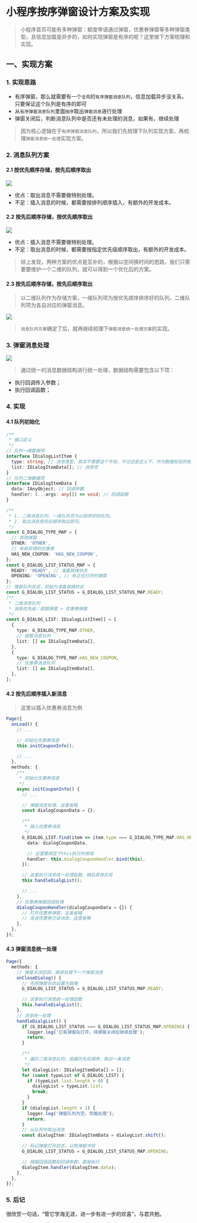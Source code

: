 # 小程序按序弹窗设计方案及实现

> 小程序首页可能有多种弹窗：额度申请通过弹窗，优惠券弹窗等多种弹窗类型，且信息加载是异步的，如何实现弹窗是有序的呢？这里做下方案梳理和实现。

## 一、实现方案

### 1. 实现思路

- 有序弹窗，那么就需要有一个`全局`的`有序弹窗消息队列`，信息加载异步没关系，只要保证这个队列是有序的即可
- 从`有序弹窗消息队列`里面`按序`取出`弹窗消息`进行处理
- 弹窗关闭后，判断消息队列中是否还有未处理的消息，如果有，继续处理

> 因为核心逻辑在于`有序弹窗消息队列`，所以我们先梳理下队列实现方案，再梳理`弹窗消息统一处理`实现方案。

### 2. 消息队列方案

#### 2.1 按优先顺序存储，按先后顺序取出

![](./images/001_按指定顺序存储，按先后顺序取出.png)

- 优点：取出消息不需要做特别处理。
- 不足：插入消息的时候，都需要按排列顺序插入，有额外的开发成本。

#### 2.2 按先后顺序存储，按优先顺序取出

![](./images/002_按先后顺序存储，按指定顺序取出.png)

- 优点：插入消息不需要做特别处理。
- 不足：取出消息的时候，都需要按指定优先级顺序取出，有额外的开发成本。

> 综上发现，两种方案的优点是互补的，根据以空间换时间的思路，我们只需要要维护一个二维的队列，就可以得到一个优化后的方案。

#### 2.3 按先后顺序存储，按先后顺序取出

> 以二维队列作为存储方案，一维队列项为按优先顺序排序好的队列，二维队列项为各自对应的弹窗消息。

![](./images/003_按先后顺序存储，按先后顺序取出.png)

> `消息队列方案`确定了后，就再继续梳理下`弹窗消息统一处理方案`的实现。

### 3. 弹窗消息处理

![](./images/004_弹窗消息统一处理.png)

> 通过统一的消息数据结构进行统一处理，数据结构需要包含以下项：

- 执行回调传入参数；
- 执行回调函数；

### 4. 实现

#### 4.1 队列初始化

```typescript
/**
 * 接口定义
 */
// 队列一维数据项
interface IDialogListItem {
  type: string; // 消息类型，其实不需要这个字段，不过还是定义下，作为数据校验的依据；
  list: IDialogItemData[]; // 消息项
}
// 队列二维数据项
interface IDialogItemData {
  data: IAnyObject; // 回调参数
  handler: (...args: any[]) => void; // 回调函数
}

/**
 * 1. 二维消息队列，一维队列项为以排序好的队列。
 * 2. 取出消息按先后顺序取出即可。
 */
const G_DIALOG_TYPE_MAP = {
  // 其他弹窗
  OTHER: 'OTHER',
  // 有新获得的优惠券
  HAS_NEW_COUPON: 'HAS_NEW_COUPON',
};
const G_DIALOG_LIST_STATUS_MAP = {
  READY: 'READY', // 准备就绪状态
  OPENING: 'OPENING', // 有正在打开的弹窗
};
// 弹窗队列状态，初始为准备就绪状态
const G_DIALOG_LIST_STATUS = G_DIALOG_LIST_STATUS_MAP.READY;
/**
 * 二维消息队列
 * 消息优先级：提额弹窗 > 优惠券弹窗
 */
const G_DIALOG_LIST: IDialogListItem[] = [
  {
    type: G_DIALOG_TYPE_MAP.OTHER,
    // 提额消息队列
    list: [] as IDialogItemData[],
  },
  {
    type: G_DIALOG_TYPE_MAP.HAS_NEW_COUPON,
    // 优惠券消息队列
    list: [] as IDialogItemData[],
  },
];
```

#### 4.2 按先后顺序插入新消息

> 这里以插入优惠券消息为例

```typescript
Page({
  onLoad() {
    // ...

    // 初始化优惠券信息
    this.initCouponInfo();

    // ...
  },
  methods: {
    /**
     * 初始化优惠券信息
     */
    async initCouponInfo() {
      // ...

      // 弹窗消息处理，这里省略
      const dialogCouponData = {};

      /**
       * 插入优惠券消息
       */
      G_DIALOG_LIST.find(item => item.type === G_DIALOG_TYPE_MAP.HAS_NEW_COUPON).list.push({
        data: dialogCouponData,

        // 这里要绑定下this执行作用域
        handler: this.dialogCouponHandler.bind(this),
      });

      // 这里执行消息统一处理函数，稍后具体实现
      this.handleDialgList();

      // ...
    },
    // 优惠券弹窗回调处理
    dialogCouponHandler(dialogCouponData = {}) {
      // 打开优惠券弹窗，这里省略
      // 发送优惠券已读消息，这里省略
    },
  },
});
```

#### 4.3 弹窗消息统一处理

```typescript
Page({
  methods: {
    // 弹窗关闭回调，继续处理下一个弹窗消息
    onCloseDialog() {
      // 先把弹窗状态设置为就绪
      G_DIALOG_LIST_STATUS = G_DIALOG_LIST_STATUS_MAP.READY;

      // 这里执行消息统一处理函数
      this.handleDialgList();
    },
    // 消息统一处理
    handleDialgList() {
      if (G_DIALOG_LIST_STATUS === G_DIALOG_LIST_STATUS_MAP.OPENING) {
        logger.log('已有弹窗在打开，待弹窗关闭后继续处理');
        return;
      }

      /**
       * 遍历二维消息队列，按遍历先后顺序，取出一条消息
       */
      let dialogList: IDialogItemData[] = [];
      for (const typeList of G_DIALOG_LIST) {
        if (typeList.list.length > 0) {
          dialogList = typeList.list;
          break;
        }
      }
      if (dialogList.length < 1) {
        logger.log('弹窗队列为空，忽略处理');
        return;
      }
      // 从队列中取出消息
      const dialogItem: IDialogItemData = dialogList.shift();

      // 标记弹窗打开状态，以免弹窗冲突
      G_DIALOG_LIST_STATUS = G_DIALOG_LIST_STATUS_MAP.OPENING;

      // 根据回调函数和回调参数，直接执行
      dialogItem.handler(dialogItem.data);
    },
  },
});
```

### 5. 后记

很欣赏一句话，“管它学海无涯，进一步有进一步的欢喜”，与君共勉。
